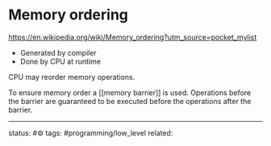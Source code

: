 # Memory ordering
https://en.wikipedia.org/wiki/Memory_ordering?utm_source=pocket_mylist
 
- Generated by compiler
- Done by CPU at runtime


CPU may reorder memory operations.

To ensure memory order a [[memory barrier]] is used.
Operations before the barrier are guaranteed to be executed before the operations after the barrier.


---
status: #⚙️ 
tags: #programming/low_level 
related: 